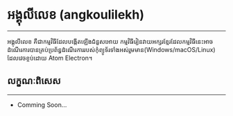 
# អង្គុលីលេខ (angkoulilekh)
---

អង្គុលីលេខ គឺ​ជា​កម្មវិធី​ដែល​បង្កើត​ឡើង​ជំនួស​អោយ​ កម្មវិធី​រៀន​វាយ​អក្សរ​ខ្មែរ​ ដែល​កម្មវិធី​នេះ​អាច​ដំណើរ​ការ​បាន​គ្រប់​ប្រព័ន្ធ​ដំណើរ​ការ​របស់​កុំព្យូទ័រ​ទាំង​អស់​រួម​មាន​ (Windows/macOS/Linux) ដែល​វេចខ្ចប់​ដោយ​ Atom Electron។

## លក្ខណៈពិសេស
---
+ Comming Soon...
